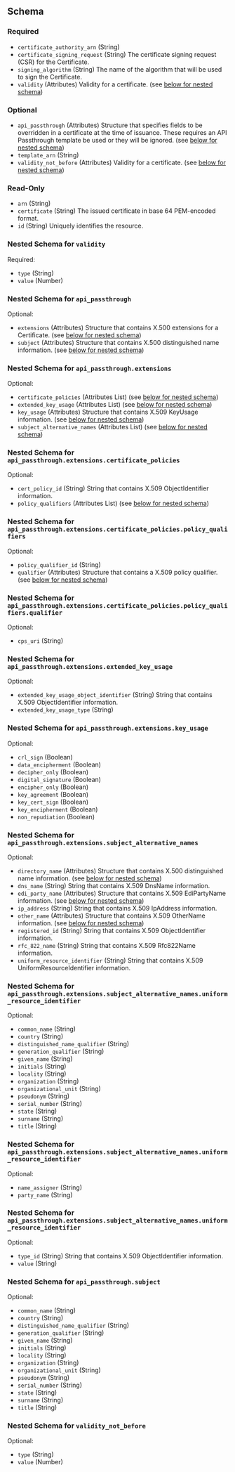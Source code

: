 ## Schema

### Required

- `certificate_authority_arn` (String)
- `certificate_signing_request` (String) The certificate signing request (CSR) for the Certificate.
- `signing_algorithm` (String) The name of the algorithm that will be used to sign the Certificate.
- `validity` (Attributes) Validity for a certificate. (see [below for nested schema](#nestedatt--validity))

### Optional

- `api_passthrough` (Attributes) Structure that specifies fields to be overridden in a certificate at the time of issuance. These requires an API Passthrough template be used or they will be ignored. (see [below for nested schema](#nestedatt--api_passthrough))
- `template_arn` (String)
- `validity_not_before` (Attributes) Validity for a certificate. (see [below for nested schema](#nestedatt--validity_not_before))

### Read-Only

- `arn` (String)
- `certificate` (String) The issued certificate in base 64 PEM-encoded format.
- `id` (String) Uniquely identifies the resource.

<a id="nestedatt--validity"></a>
### Nested Schema for `validity`

Required:

- `type` (String)
- `value` (Number)


<a id="nestedatt--api_passthrough"></a>
### Nested Schema for `api_passthrough`

Optional:

- `extensions` (Attributes) Structure that contains X.500 extensions for a Certificate. (see [below for nested schema](#nestedatt--api_passthrough--extensions))
- `subject` (Attributes) Structure that contains X.500 distinguished name information. (see [below for nested schema](#nestedatt--api_passthrough--subject))

<a id="nestedatt--api_passthrough--extensions"></a>
### Nested Schema for `api_passthrough.extensions`

Optional:

- `certificate_policies` (Attributes List) (see [below for nested schema](#nestedatt--api_passthrough--extensions--certificate_policies))
- `extended_key_usage` (Attributes List) (see [below for nested schema](#nestedatt--api_passthrough--extensions--extended_key_usage))
- `key_usage` (Attributes) Structure that contains X.509 KeyUsage information. (see [below for nested schema](#nestedatt--api_passthrough--extensions--key_usage))
- `subject_alternative_names` (Attributes List) (see [below for nested schema](#nestedatt--api_passthrough--extensions--subject_alternative_names))

<a id="nestedatt--api_passthrough--extensions--certificate_policies"></a>
### Nested Schema for `api_passthrough.extensions.certificate_policies`

Optional:

- `cert_policy_id` (String) String that contains X.509 ObjectIdentifier information.
- `policy_qualifiers` (Attributes List) (see [below for nested schema](#nestedatt--api_passthrough--extensions--certificate_policies--policy_qualifiers))

<a id="nestedatt--api_passthrough--extensions--certificate_policies--policy_qualifiers"></a>
### Nested Schema for `api_passthrough.extensions.certificate_policies.policy_qualifiers`

Optional:

- `policy_qualifier_id` (String)
- `qualifier` (Attributes) Structure that contains a X.509 policy qualifier. (see [below for nested schema](#nestedatt--api_passthrough--extensions--certificate_policies--policy_qualifiers--qualifier))

<a id="nestedatt--api_passthrough--extensions--certificate_policies--policy_qualifiers--qualifier"></a>
### Nested Schema for `api_passthrough.extensions.certificate_policies.policy_qualifiers.qualifier`

Optional:

- `cps_uri` (String)




<a id="nestedatt--api_passthrough--extensions--extended_key_usage"></a>
### Nested Schema for `api_passthrough.extensions.extended_key_usage`

Optional:

- `extended_key_usage_object_identifier` (String) String that contains X.509 ObjectIdentifier information.
- `extended_key_usage_type` (String)


<a id="nestedatt--api_passthrough--extensions--key_usage"></a>
### Nested Schema for `api_passthrough.extensions.key_usage`

Optional:

- `crl_sign` (Boolean)
- `data_encipherment` (Boolean)
- `decipher_only` (Boolean)
- `digital_signature` (Boolean)
- `encipher_only` (Boolean)
- `key_agreement` (Boolean)
- `key_cert_sign` (Boolean)
- `key_encipherment` (Boolean)
- `non_repudiation` (Boolean)


<a id="nestedatt--api_passthrough--extensions--subject_alternative_names"></a>
### Nested Schema for `api_passthrough.extensions.subject_alternative_names`

Optional:

- `directory_name` (Attributes) Structure that contains X.500 distinguished name information. (see [below for nested schema](#nestedatt--api_passthrough--extensions--subject_alternative_names--directory_name))
- `dns_name` (String) String that contains X.509 DnsName information.
- `edi_party_name` (Attributes) Structure that contains X.509 EdiPartyName information. (see [below for nested schema](#nestedatt--api_passthrough--extensions--subject_alternative_names--edi_party_name))
- `ip_address` (String) String that contains X.509 IpAddress information.
- `other_name` (Attributes) Structure that contains X.509 OtherName information. (see [below for nested schema](#nestedatt--api_passthrough--extensions--subject_alternative_names--other_name))
- `registered_id` (String) String that contains X.509 ObjectIdentifier information.
- `rfc_822_name` (String) String that contains X.509 Rfc822Name information.
- `uniform_resource_identifier` (String) String that contains X.509 UniformResourceIdentifier information.

<a id="nestedatt--api_passthrough--extensions--subject_alternative_names--directory_name"></a>
### Nested Schema for `api_passthrough.extensions.subject_alternative_names.uniform_resource_identifier`

Optional:

- `common_name` (String)
- `country` (String)
- `distinguished_name_qualifier` (String)
- `generation_qualifier` (String)
- `given_name` (String)
- `initials` (String)
- `locality` (String)
- `organization` (String)
- `organizational_unit` (String)
- `pseudonym` (String)
- `serial_number` (String)
- `state` (String)
- `surname` (String)
- `title` (String)


<a id="nestedatt--api_passthrough--extensions--subject_alternative_names--edi_party_name"></a>
### Nested Schema for `api_passthrough.extensions.subject_alternative_names.uniform_resource_identifier`

Optional:

- `name_assigner` (String)
- `party_name` (String)


<a id="nestedatt--api_passthrough--extensions--subject_alternative_names--other_name"></a>
### Nested Schema for `api_passthrough.extensions.subject_alternative_names.uniform_resource_identifier`

Optional:

- `type_id` (String) String that contains X.509 ObjectIdentifier information.
- `value` (String)




<a id="nestedatt--api_passthrough--subject"></a>
### Nested Schema for `api_passthrough.subject`

Optional:

- `common_name` (String)
- `country` (String)
- `distinguished_name_qualifier` (String)
- `generation_qualifier` (String)
- `given_name` (String)
- `initials` (String)
- `locality` (String)
- `organization` (String)
- `organizational_unit` (String)
- `pseudonym` (String)
- `serial_number` (String)
- `state` (String)
- `surname` (String)
- `title` (String)



<a id="nestedatt--validity_not_before"></a>
### Nested Schema for `validity_not_before`

Optional:

- `type` (String)
- `value` (Number)

